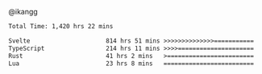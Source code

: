 @ikangg
<!--START_SECTION:waka-->

```txt
Total Time: 1,420 hrs 22 mins

Svelte                     814 hrs 51 mins >>>>>>>>>>>>>>===========   56.61 %
TypeScript                 214 hrs 11 mins >>>>=====================   14.88 %
Rust                       41 hrs 2 mins   >========================   02.85 %
Lua                        23 hrs 8 mins   =========================   01.61 %
```

<!--END_SECTION:waka-->
